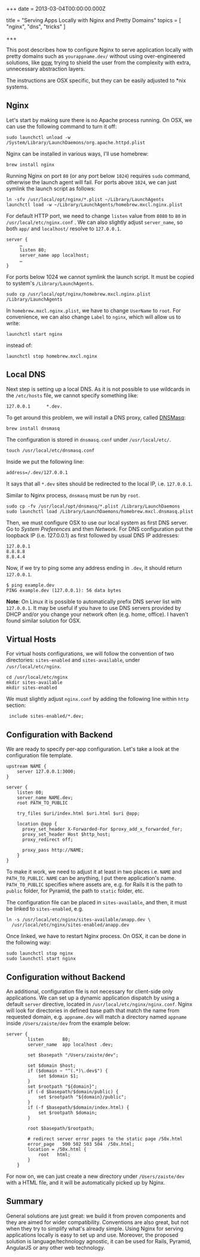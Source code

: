 
+++
date = 2013-03-04T00:00:00.000Z


title = "Serving Apps Locally with Nginx and Pretty Domains"
topics = [ "nginx", "dns", "tricks" ]

+++

This post describes how to configure Nginx to serve application locally with
pretty domains such as `yourappname.dev/` without using over-engineered solutions,
like [pow][1], trying to shield the user from the complexity with extra,
unnecessary abstraction layers.

The instructions are OSX specific, but they can be easily adjusted to \*nix
systems.

## Nginx

Let's start by making sure there is no Apache process running. On OSX, we can
use the following command to turn it off:

```
sudo launchctl unload -w /System/Library/LaunchDaemons/org.apache.httpd.plist
```

Nginx can be installed in various ways, I'll use homebrew:

```
brew install nginx
```

Running Nginx on port `80` (or any port below `1024`) requires `sudo` command,
otherwise the launch agent will fail. For ports above `1024`, we can just
symlink the launch script as follows:

```
ln -sfv /usr/local/opt/nginx/*.plist ~/Library/LaunchAgents
launchctl load -w ~/Library/LaunchAgents/homebrew.mxcl.nginx.plist
```

For default HTTP port, we need to change `listen` value from `8080` to `80` in
`/usr/local/etc/nginx.conf` . We can also slightly adjust `server_name`,
so both `app/` and `localhost/` resolve to `127.0.0.1`.

```
server {
     …
     listen 80;
     server_name app localhost;
     …
}
```

For ports below 1024 we cannot symlink the launch script. It must be copied
to system's `/Library/LaunchAgents`.

```
sudo cp /usr/local/opt/nginx/homebrew.mxcl.nginx.plist /Library/LaunchAgents
```

In `homebrew.mxcl.nginx.plist`, we have to change `UserName` to `root`. For
convenience, we can also change `Label` to `nginx`, which will allow us to write:

```
launchctl start nginx
```

instead of:

```
launchctl stop homebrew.mxcl.nginx
```

## Local DNS

Next step is setting up a local DNS. As it is not possible to use wildcards in
the `/etc/hosts` file, we cannot specify something like:

```
127.0.0.1      *.dev.
```

To get around this problem, we will install a DNS proxy, called [DNSMasq][2]:

```
brew install dnsmasq
```

The configuration is stored in `dnsmasq.conf` under `/usr/local/etc/`.

```
touch /usr/local/etc/dnsmasq.conf
```

Inside we put the following line:

```
address=/.dev/127.0.0.1
```

It says that all `*.dev` sites should be redirected to the local IP, i.e.
`127.0.0.1`.

Similar to Nginx process, `dnsmasq` must be run by `root`.

```
sudo cp -fv /usr/local/opt/dnsmasq/*.plist /Library/LaunchDaemons
sudo launchctl load /Library/LaunchDaemons/homebrew.mxcl.dnsmasq.plist
```

Then, we must configure OSX to use our local system as first DNS server.
Go to *System Preferences* and then *Network*. For DNS configuration put the
loopback IP (i.e. 127.0.0.1) as first followed by usual DNS IP addresses:

```
127.0.0.1
8.8.8.8
8.8.4.4
```

Now, if we try to ping some any address ending in `.dev`, it should return
`127.0.0.1`.

```
$ ping example.dev
PING example.dev (127.0.0.1): 56 data bytes
```

**Note**: On Linux it is possible to automatically prefix DNS server list with
`127.0.0.1`. It may be useful if you have to use DNS servers provided by DHCP
and/or you change your network often (e.g. home, office). I haven't found similar
solution for OSX.

## Virtual Hosts

For virtual hosts configurations, we will follow the convention of two
directories: `sites-enabled` and `sites-available`, under `/usr/local/etc/nginx`.

```
cd /usr/local/etc/nginx
mkdir sites-available
mkdir sites-enabled
```

We must slightly adjust `nginx.conf` by adding the following line within `http`
section:

```
 include sites-enabled/*.dev;
```

## Configuration with Backend

We are ready to specify per-app configuration. Let's take a look at the
configuration file template.

```
upstream NAME {
    server 127.0.0.1:3000;
}

server {
    listen 80;
    server_name NAME.dev;
    root PATH_TO_PUBLIC

    try_files $uri/index.html $uri.html $uri @app;

    location @app {
      proxy_set_header X-Forwarded-For $proxy_add_x_forwarded_for;
      proxy_set_header Host $http_host;
      proxy_redirect off;

      proxy_pass http://NAME;
    }
}
```

To make it work, we need to adjust it at least in two places i.e. `NAME` and
`PATH_TO_PUBLIC`. `NAME` can be anything, I put there application's name.
`PATH_TO_PUBLIC` specifies where assets are, e.g. for Rails it is the path to
`public` folder, for Pyramid, the path to `static` folder, etc.

The configuration file can be placed in `sites-available`, and then, it must be
linked to `sites-enabled`, e.g.

```
ln -s /usr/local/etc/nginx/sites-available/anapp.dev \
  /usr/local/etc/nginx/sites-enabled/anapp.dev
```

Once linked, we have to restart Nginx process. On OSX, it can be done in the
following way:

```
sudo launchctl stop nginx
sudo launchctl start nginx
```

## Configuration without Backend

An additional, configuration file is not necessary for client-side only
applications. We can set up a dynamic application dispatch by using a default
`server` directive, located in `/usr/local/etc/nginx/nginx.conf`. Nginx will
look for directories in defined base path that match the name from requested
domain, e.g. `appname.dev` will match a directory named `appname` inside
`/Users/zaiste/dev` from the example below:

```
server {
        listen       80;
        server_name  app localhost .dev;

        set $basepath "/Users/zaiste/dev";

        set $domain $host;
        if ($domain ~ "^(.*)\.dev$") {
            set $domain $1;
        }
        set $rootpath "${domain}";
        if (-d $basepath/$domain/public) {
            set $rootpath "${domain}/public";
        }
        if (-f $basepath/$domain/index.html) {
            set $rootpath $domain;
        }

        root $basepath/$rootpath;

        # redirect server error pages to the static page /50x.html
        error_page   500 502 503 504  /50x.html;
        location = /50x.html {
            root   html;
        }
    }
```

For now on, we can just create a new directory under `/Users/zaiste/dev` with a
HTML file, and it will be automatically picked up by Nginx.

## Summary

General solutions are just great: we build it from proven components and they
are aimed for wider compatibility. Conventions are also great, but not when they
try to simplify what's already simple. Using Nginx for serving applications
locally is easy to set up and use. Moreover, the proposed solution is
language/technology agnostic, it can be used for Rails, Pyramid, AngularJS or
any other web technology.

[1]: http://pow.cx
[2]: http://www.thekelleys.org.uk/dnsmasq/doc.html
